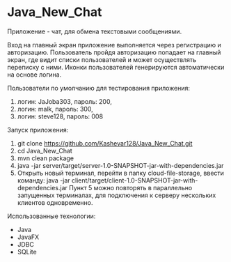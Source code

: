 # Java_New_Chat
Приложение - чат, для обмена текстовыми сообщениями.

Вход на главный экран приложение выполняется через регистрацию и авторизацию.
Пользователь пройдя авторизацию попадает на главный экран, где видит списки
пользователей и может осуществлять переписку с ними. Иконки пользователей
генерируются автоматически на основе логина.

Пользователи по умолчанию для тестирования приложения:

1. логин: JaJoba303, пароль: 200,
2. логин: malk, пароль: 300,
3. логин: steve128, пароль: 008

Запуск приложения:

1. git clone https://github.com/Kashevar128/Java_New_Chat.git
2. cd Java_New_Chat
3. mvn clean package
4. java -jar server/target/server-1.0-SNAPSHOT-jar-with-dependencies.jar
5. Открыть новый терминал, перейти в папку cloud-file-storage, ввести команду:
java -jar client/target/client-1.0-SNAPSHOT-jar-with-dependencies.jar
Пункт 5 можно повторять в параллельно запущенных терминалах, для подключения к серверу нескольких клиентов одновременно.

Использованные технологии:

* Java
* JavaFX
* JDBC
* SQLite

